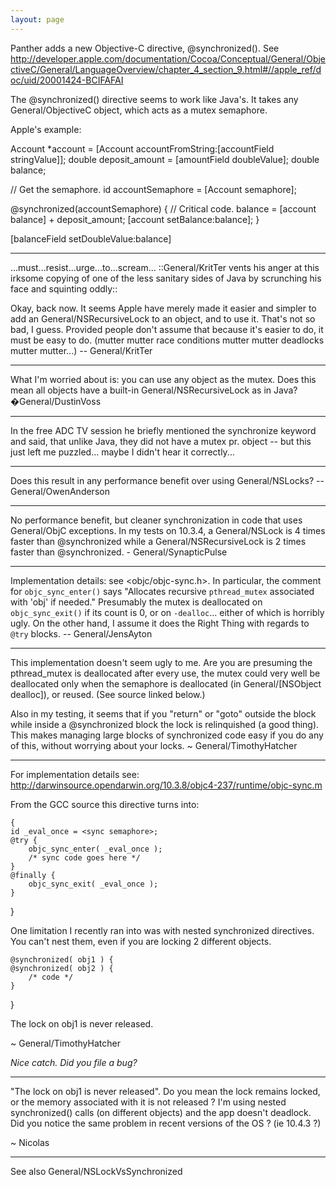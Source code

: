 ```yaml
---
layout: page
---
```




Panther adds a new Objective-C directive,     @synchronized(). See http://developer.apple.com/documentation/Cocoa/Conceptual/General/ObjectiveC/General/LanguageOverview/chapter_4_section_9.html#//apple_ref/doc/uid/20001424-BCIFAFAI

The     @synchronized() directive seems to work like Java's. It takes any General/ObjectiveC object, which acts as a mutex semaphore.

Apple's example:
    
Account *account = [Account accountFromString:[accountField stringValue]];
double deposit_amount = [amountField doubleValue];
double balance;

// Get the semaphore.
id accountSemaphore = [Account semaphore];

@synchronized(accountSemaphore) {
    // Critical code.
    balance = [account balance] + deposit_amount;
    [account setBalance:balance];
}

[balanceField setDoubleValue:balance]


----

...must...resist...urge...to...scream... ::General/KritTer vents his anger at this irksome copying of one of the less sanitary sides of Java by scrunching his face and squinting oddly::

Okay, back now. It seems Apple have merely made it easier and simpler to add an General/NSRecursiveLock to an object, and to use it. That's not so bad, I guess. Provided people don't assume that because it's easier to do, it must be easy to do. (mutter mutter race conditions mutter mutter deadlocks mutter mutter...) -- General/KritTer

----

What I'm worried about is: you can use any object as the mutex. Does this mean all objects have a built-in General/NSRecursiveLock as in Java? �General/DustinVoss

----

In the free ADC TV session he briefly mentioned the synchronize keyword and said, that unlike Java, they did not have a mutex pr. object -- but this just left me puzzled... maybe I didn't hear it correctly...

----

Does this result in any performance benefit over using General/NSLocks?  --General/OwenAnderson

----

No performance benefit, but cleaner synchronization in code that uses General/ObjC exceptions. In my tests on 10.3.4, a General/NSLock is 4 times faster than @synchronized while a General/NSRecursiveLock is 2 times faster than @synchronized. - General/SynapticPulse

----

Implementation details: see <objc/objc-sync.h>. In particular, the comment for <code>objc_sync_enter()</code> says "Allocates recursive <code>pthread_mutex</code> associated with 'obj' if needed." Presumably the mutex is deallocated on <code>objc_sync_exit()</code> if its count is 0, or on <code>-dealloc</code>... either of which is horribly ugly. On the other hand, I assume it does the Right Thing with regards to <code>@try</code> blocks. -- General/JensAyton

----

This implementation doesn't seem ugly to me. Are you are presuming the pthread_mutex is deallocated after every use, the mutex could very well be deallocated only when the semaphore is deallocated (in General/[NSObject dealloc]), or reused. (See source linked below.)

Also in my testing, it seems that if you "return" or "goto" outside the block while inside a @synchronized block the lock is relinquished (a good thing). This makes managing large blocks of synchronized code easy if you do any of this, without worrying about your locks. ~ General/TimothyHatcher

----

For implementation details see: http://darwinsource.opendarwin.org/10.3.8/objc4-237/runtime/objc-sync.m

From the GCC source this directive turns into:

    {
	id _eval_once = <sync semaphore>;
	@try {
		objc_sync_enter( _eval_once );
		/* sync code goes here */ 
	}
	@finally {
		objc_sync_exit( _eval_once );
	}
}

One limitation I recently ran into was with nested synchronized directives. You can't nest them, even if you are locking 2 different objects.

    @synchronized( obj1 ) {
	@synchronized( obj2 ) {
		/* code */
	}
}

The lock on obj1 is never released.

~ General/TimothyHatcher

*Nice catch. Did you file a bug?*

----
"The lock on obj1 is never released". Do you mean the lock remains locked, or the memory associated with it is not released ?
I'm using nested synchronized() calls (on different objects) and the app doesn't deadlock.
Did you notice the same problem in recent versions of the OS ? (ie 10.4.3 ?)

~ Nicolas

----

See also General/NSLockVsSynchronized